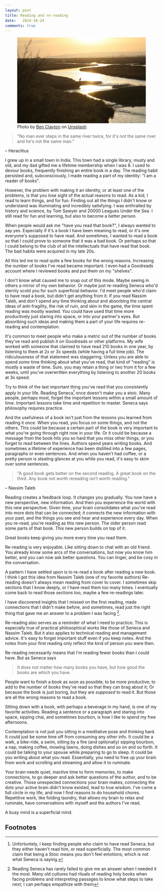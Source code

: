 ```yaml
---
layout: post
title: Reading and re-reading
date:   2024-10-24
comments: true
---
```


<figure>
  <img src="/img/re-reading-river_resized.jpg" alt="River flowing at sunset with a Heron"/>
  <figcaption>Photo by <a href="https://unsplash.com/@binaryben?utm_content=creditCopyText&utm_medium=referral&utm_source=unsplash">Ben Clayton</a> on <a href="https://unsplash.com/photos/a-person-standing-in-a-river-at-sunset-1jSzSeyDMEk?utm_content=creditCopyText&utm_medium=referral&utm_source=unsplash">Unsplash</a></figcaption>
</figure>


> "No man ever steps in the same river twice, for it's not the same river and he's not the same man."

– Heraclitus

I grew up in a small town in India. This town had a single library, musty and old, and my dad gifted me a lifetime membership when I was 8. I used to devour books, frequently finishing an entire book in a day. The reading habit persisted and, subconsciously, I made reading a part of my identity: "I am a reader of books".

However, the problem with making it an identity, or at least one of the problems, is that you lose sight of the actual reasons to read. As a kid, I read to learn things, and for fun. Finding out all the things I didn't know or understand was illuminating and incredibly satisfying. I was enthralled by history and science, by Tom Sawyer and 20000 Leagues Under the Sea. I still read for fun and learning, but also to become a better person.

When people would ask me "have you read that book?", I always wanted to say yes. Especially if it's a book I have been meaning to read, or it's one everyone's supposed to have read. And sometimes, I wanted to read a book so that I could prove to someone that it was a bad book. Or perhaps so that I could belong to the club of all the intellectuals that have read that book. The bad habits were acquired in my late 20s.

All this led me to read quite a few books for the wrong reasons. Increasing the number of books I've read became important. I even had a Goodreads account where I reviewed books and put them on my "shelves".

I don't know what caused me to snap out of this mode. Maybe seeing in others a mirror of my own behavior. Or maybe just re-reading Seneca who'd sternly scold you for such superficial behavior. I'd meet people who'd claim to have read a book, but didn't get anything from it. If you read Nassim Taleb, and don't spend any time thinking about and absorbing the central ideas of anti-fragility, the risk of ruin, and skin in the game, the time spent reading was mostly wasted. You could have used that time more productively just staring into space, or into your partner's eyes. But absoribing such ideas and making them a part of your life requires re-reading and contemplation.

It's common to meet people who make a metric out of the number of books they've read and publish it on Goodreads or other platforms. My wife worked with someone that claimed to have read 210 books in one year, by listening to them at 2x or 3x speeds (while having a full time job). The ridiculousness of that statement was staggering. Unless you are able to spend _some_ time thinking about what you've read, that kind of "reading" is mostly a waste of time. Sure, you may retain a thing or two from it for a few weeks, until you've overwritten everything by listening to another 20 books at 3x speed.

Try to think of the last important thing you've read that you consistently apply in your life. Reading Seneca[^2] once doesn't make you a stoic. Many people, perhaps most, forget the important lessons within a small amount of time. Important lessons take time and repetition to master. Seneca says philosophy requires practice.

And the usefulness of a book isn't just from the lessons you learned from reading it once. When you read, you focus on some things, and not the others. This could be because a certain part of the book is very important to what you're going through right now in your life. Or it could be because a message from the book hits you so hard that you miss other things, or you forget to read between the lines. Authors spend years writing books. And sometimes a lifetime of experience has been distilled into a few pages, paragraphs or even sentences. And when you haven't had coffee, or a pretty person is stealing glances at you while you read, it's easy to skim over some sentences. 

> "A good book gets better on the second reading. A great book on the third. Any book not worth rereading isn’t worth reading."

– Nassim Taleb

Reading creates a feedback loop. It changes you gradually. You now have a new perspective, new information. And then you experience the world with this new perspective. Given time, your brain consolidates what you've read into more dots that can be connected; it connects the new information with your past, and the things you see and hear and experience every day. When you re-read, you're reading as this new person. The older person read some parts of that book. This new person builds on top of it.

Great books keep giving you more every time you read them.

Re-reading is very enjoyable. Like sitting down to chat with an old friend. You already know some arcs of the conversations, but now you know him better, and you can now ask better questions. You can linger, and be cosy in the conversation.

A pattern I have settled upon is to re-read a book after reading a new book. I think I got this idea from Nassim Taleb (one of my favorite authors)
Re-reading doesn't always mean reading from cover to cover. I sometimes skip sections that I know deeply, or I have read them too many times. I eventually come back to read those sections too, maybe a few re-readings later.

I have discovered insights that I missed on the first reading, made connections that I didn't make before, and sometimes, read just the right thing that gave me an answer to a problem I was facing [^3].

Re-reading also serves as a reminder of what I need to practice. This is especially true of practical philosophical works like those of Seneca and Nassim Taleb. But it also applies to technical reading and management advice. It's easy to forget important stuff even if you keep notes. And the notes from your first reading only reflect the kind of person you were then.

Re-reading necessarily means that I'm reading fewer books than I could have. But as Seneca says

> It does not matter how many books you have, but how good the books are which you have.

People want to finish a book as soon as possible; to be more productive; to add to the number of books they've read so that they can brag about it; Or because the book is just boring, but they are _supposed_ to read it. But those are all the wrong reasons to read a book.

Sitting down with a book, with perhaps a beverage in my hand, is one of my favorite activities. Reading a sentence or a paragraph and staring into space, sipping chai, and sometimes bourbon, is how I like to spend my free afternoons.

Contemplation is not just you sitting in a meditative pose and thinking hard. It could just be some time off from consuming any other info. It could be a walk, a bike-ride, a swim, sitting by a fire (and optionally) sipping bourbon, a nap, making coffee, mowing lawns, doing dishes and so on and so forth. It could be talking to your spouse while preparing to go to sleep. It could be you writing about what you read. Essentially, you need to free up your brain from work and scrolling and streaming and allow it to ruminate.

Your brain needs quiet, inactive time to form memories, to make connections, to go deeper and ask better questions of the author, and to be creative. Those unexpected connections your brain makes, connecting the dots your active brain didn't know existed, lead to true wisdom. 
I've come a full circle in my life, and now I find reasons to do household chores. Repetitive work, like folding laundry, that allows my brain to relax and ruminate, have conversations with myself and the authors I've read. 

A busy mind is a superficial mind.

## Footnotes

[^1]: What is the main point of reading? That's a very hard question. I doubt there is one objective answer. For me, reading is many things: learning, growing, leisure, joy. Ultimately, becoming a better human being, and that doesn't require recalling all the things you've read. Just like what you eat forms your body, what you read forms your brain. And like how you don't remember what you ate last year, you may not always remember what you read. But the effects till remain. And that's also the reason why avoiding junk reading is just as important as avoiding junk food. Don't get intellectually flabby.

[^2]: Unfortuntely, I keep finding people who claim to have read Seneca, but they either haven't read him, or read superficially. The most common claim that being a Stoic means you don't feel emotions; which is not what Seneca is saying.

[^3]: Reading Seneca has rarely failed to give me an answer when I needed it the most. Many old cultures had rituals of reading holy books when facing problems and interpreting passages to know what steps to take next; I can perhaps empathize with them

[river-top-image]: /img/re-reading-river.jpg "River flowing at sunset with a Heron"
